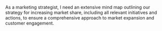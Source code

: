 As a marketing strategist, I need an extensive mind map outlining our strategy for increasing market share, including all relevant initiatives and actions, to ensure a comprehensive approach to market expansion and customer engagement.
